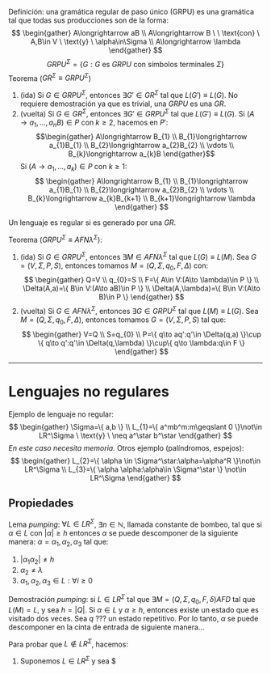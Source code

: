 Definición: una gramática regular de paso único (GRPU) es una gramática tal que todas sus producciones son de la forma:
$$
\begin{gather}
A\longrightarrow aB \\
A\longrightarrow B \ \ \text{con} \ A,B\in V \ \text{y} \ \alpha\in\Sigma \\
A\longrightarrow \lambda
\end{gather}
$$
$$
GRPU^\Sigma=\{ G:G \ \text{es} \ GRPU \ \text{con símbolos terminales} \ \Sigma \}
$$
Teorema ($GR^\Sigma\equiv GRPU^\Sigma$)
1. (ida) Si $G\in GRPU^\Sigma$, entonces $\exists G'\in GR^\Sigma$ tal que $L(G')\equiv L(G)$.
	No requiere demostración ya que es trivial, una $GRPU$ es una $GR$.
2. (vuelta) Si $G\in GR^\Sigma$, entonces $\exists G'\in GRPU^\Sigma$ tal que $L(G')\equiv L(G)$.
	Si $(A\longrightarrow a_{1},\dots,a_{n}B)\in P$ con $k\geqslant 2$, hacemos en $P'$:
	$$\begin{gather}
	A\longrightarrow B_{1} \\
	B_{1}\longrightarrow a_{1}B_{1} \\
	B_{2}\longrightarrow a_{2}B_{2} \\
	\vdots \\
	B_{k}\longrightarrow a_{k}B
	\end{gather}$$
	Si $(A\longrightarrow a_{1},\dots,a_{k})\in P$ con $k\geqslant 1$:
	$$
\begin{gather}
A\longrightarrow B_{1} \\
B_{1}\longrightarrow a_{1}B_{1} \\
B_{2}\longrightarrow a_{2}B_{2} \\
\vdots \\
B_{k}\longrightarrow a_{k}B_{k+1} \\
B_{k+1}\longrightarrow \lambda
\end{gather}
	$$

Un lenguaje es regular si es generado por una $GR$.

Teorema ($GRPU^\Sigma\equiv AFN\lambda^\Sigma$):
1. (ida) Si $G\in GRPU^\Sigma$, entonces $\exists M\in AFN\lambda^\Sigma$ tal que $L(G)\equiv L(M)$.
	Sea $G=(V,\Sigma,P,S)$, entonces tomamos $M=(Q,\Sigma,q_{0},F,\Delta)$ con:
	$$
	\begin{gather}
Q=V \\
q_{0}=S \\
F=\{ A\in V:(A\to \lambda)\in P \} \\
\Delta(A,a)=\{ B\in V:(A\to aB)\in P \} \\
\Delta(A,\lambda)=\{ B\in V:(A\to B)\in P \}
\end{gather}
	$$
2. (vuelta) Si $G\in AFN\lambda^\Sigma$, entonces $\exists G\in GRPU^\Sigma$ tal que $L(M)\equiv L(G)$.
	Sea $M=(Q,\Sigma,q_{0},F,\Delta)$, entonces tomamos $G=(V,\Sigma,P,S)$ tal que:
	$$
	\begin{gather}
V=Q \\
S=q_{0} \\
P=\{ q\to aq':q'\in \Delta(q,a) \}\cup \{ q\to q':q'\in \Delta(q,\lambda) \}\cup\{ q\to \lambda:q\in F \}
\end{gather}
	$$

---
# Lenguajes no regulares

Ejemplo de lenguaje no regular:
$$
\begin{gather}
\Sigma=\{ a,b \} \\
L_{1}=\{ a^mb^m:m\geqslant 0 \}\not\in LR^\Sigma \ \text{y} \ \neq a^\star b^\star
\end{gather}
$$
*En este caso necesita memoria.*
Otros ejemplo (palíndromos, espejos):
$$
\begin{gather}
L_{2}=\{ \alpha \in \Sigma^\star:\alpha=\alpha^R \}\not\in LR^\Sigma \\
L_{3}=\{ \alpha \alpha:\alpha\in \Sigma^\star \} \not\in LR^\Sigma
\end{gather}
$$
## Propiedades
Lema *pumping*: $\forall L\in LR^\Sigma$, $\exists n\in \mathbb{N}$, llamada constante de bombeo, tal que si $\alpha\in L$ con $|\alpha|\geqslant h$ entonces $\alpha$ se puede descomponer de la siguiente manera: $\alpha=\alpha_{1},\alpha_{2},\alpha_{3}$ tal que:
1. $|\alpha_{1}\alpha_{2}|\neq h$
2. $\alpha_{2}\neq \lambda$
3. $\alpha_{1},\alpha_{2},\alpha_{3}\in L:\forall i \geqslant 0$

Demostración *pumping*: si $L\in LR^\Sigma$ tal que $\exists M=(Q,\Sigma,q_{0},F,\delta)AFD$ tal que $L(M)=L$, y sea $h=|Q|$. Si $\alpha\in L$ y $\alpha\geqslant h$, entonces existe un estado que es visitado dos veces. Sea $q$ ??? un estado repetitivo. Por lo tanto, $\alpha$ se puede descomponer en la cinta de entrada de siguiente manera...


Para probar que $L\not\in LR^\Sigma$, hacemos:
1. Suponemos $L\in LR^\Sigma$ y sea $